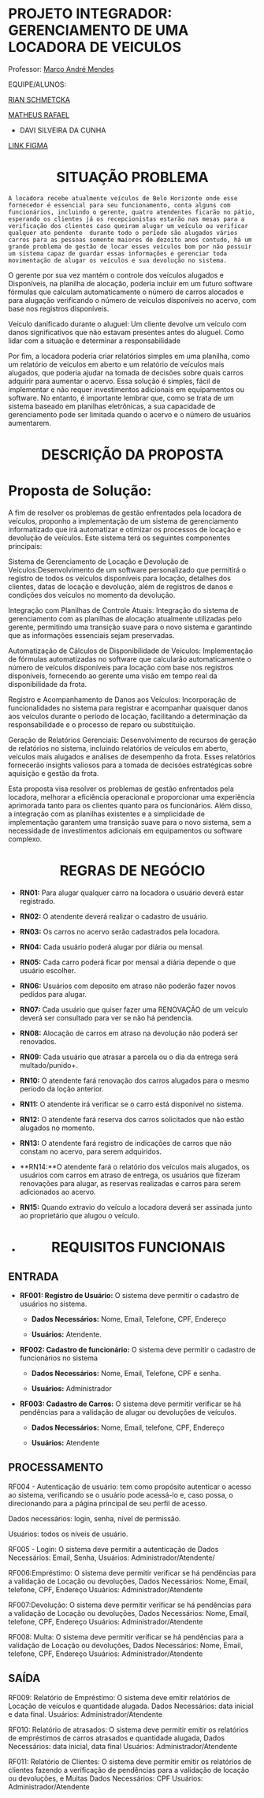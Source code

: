 # PROJETO INTEGRADOR: GERENCIAMENTO DE UMA LOCADORA DE VEICULOS 

  

Professor: [Marco André Mendes](https://github.com/marrcandre)

  

EQUIPE/ALUNOS: 

  
  [RIAN SCHMETCKA](https://github.com/Rian-2INFO3)

 [MATHEUS RAFAEL](https://github.com/MatheusRRS)

- DAVI SILVEIRA DA CUNHA


 [LINK FIGMA](https://www.figma.com/design/yQozeFZjbBskZMc360J0kC/Untitled?node-id=1-3&node-type=FRAME&t=kwh5BqRnAWr5CFGF-0)

  

# <h1 align="center">SITUAÇÃO PROBLEMA</h1> 

  

    A locadora recebe atualmente veículos de Belo Horizonte onde esse fornecedor é essencial para seu funcionamento, conta alguns com funcionários, incluindo o gerente, quatro atendentes ficarão no pátio, esperando os clientes já os recepcionistas estarão nas mesas para a verificação dos clientes caso queiram alugar um veículo ou verificar qualquer ato pendente  durante todo o período são alugados vários carros para as pessoas somente maiores de dezoito anos contudo, há um grande problema de gestão de locar esses veículos bom por não possuir um sistema capaz de guardar essas informações e gerenciar toda movimentação de alugar os veículos e sua devolução no sistema. 

  

O gerente por sua vez mantém o controle dos veículos alugados e Disponíveis, na planilha de alocação, poderia incluir em um futuro software fórmulas que calculam automaticamente o número de carros alocados e para alugação verificando o número de veículos disponíveis no acervo, com base nos registros disponíveis. 

Veículo danificado durante o aluguel: Um cliente devolve um veículo com danos significativos que não estavam presentes antes do aluguel. Como lidar com a situação e determinar a responsabilidade 

  

Por fim, a locadora poderia criar relatórios simples em uma planilha, como um relatório de veículos em aberto e um relatório de veículos mais alugados, que poderia ajudar na tomada de decisões sobre quais carros adquirir para aumentar o acervo. Essa solução é simples, fácil de implementar e não requer investimentos adicionais em equipamentos ou software. No entanto, é importante lembrar que, como se trata de um sistema baseado em planilhas eletrônicas, a sua capacidade de gerenciamento pode ser limitada quando o acervo e o número de usuários aumentarem. 

  

# <h1 align="center">DESCRIÇÃO DA PROPOSTA</h1> 

  

<h1> Proposta de Solução:</h1>  

  

A fim de resolver os problemas de gestão enfrentados pela locadora de veículos, proponho a implementação de um sistema de gerenciamento informatizado que irá automatizar e otimizar os processos de locação e devolução de veículos. Este sistema terá os seguintes componentes principais: 

  

Sistema de Gerenciamento de Locação e Devolução de Veículos:Desenvolvimento de um software personalizado que permitirá o registro de todos os veículos disponíveis para locação, detalhes dos clientes, datas de locação e devolução, além de registros de danos e condições dos veículos no momento da devolução. 

  

Integração com Planilhas de Controle Atuais: Integração do sistema de gerenciamento com as planilhas de alocação atualmente utilizadas pelo gerente, permitindo uma transição suave para o novo sistema e garantindo que as informações essenciais sejam preservadas. 

  

Automatização de Cálculos de Disponibilidade de Veículos: Implementação de fórmulas automatizadas no software que calcularão automaticamente o número de veículos disponíveis para locação com base nos registros disponíveis, fornecendo ao gerente uma visão em tempo real da disponibilidade da frota. 

  

Registro e Acompanhamento de Danos aos Veículos: Incorporação de funcionalidades no sistema para registrar e acompanhar quaisquer danos aos veículos durante o período de locação, facilitando a determinação da responsabilidade e o processo de reparo ou substituição. 

  

Geração de Relatórios Gerenciais: Desenvolvimento de recursos de geração de relatórios no sistema, incluindo relatórios de veículos em aberto, veículos mais alugados e análises de desempenho da frota. Esses relatórios fornecerão insights valiosos para a tomada de decisões estratégicas sobre aquisição e gestão da frota. 
  

Esta proposta visa resolver os problemas de gestão enfrentados pela locadora, melhorar a eficiência operacional e proporcionar uma experiência aprimorada tanto para os clientes quanto para os funcionários. Além disso, a integração com as planilhas existentes e a simplicidade de implementação garantem uma transição suave para o novo sistema, sem a necessidade de investimentos adicionais em equipamentos ou software complexo. 

  

<h1 align="center">REGRAS DE NEGÓCIO</h1> 

  

- **RN01:** Para alugar qualquer carro na locadora o usuário deverá estar registrado. 

- **RN02:** O atendente deverá realizar o cadastro de usuário. 

- **RN03:** Os carros no acervo serão cadastrados pela locadora. 

- **RN04:** Cada usuário poderá alugar por diária ou mensal. 

- **RN05:** Cada carro poderá ficar por mensal a diária depende o que usuário escolher. 

- **RN06:** Usuários com deposito em atraso não poderão fazer novos pedidos para alugar. 

- **RN07:** Cada usuário que quiser fazer uma RENOVAÇÃO de um veículo deverá ser consultado para ver se não há pendencia. 

- **RN08:** Alocação de carros em atraso na devolução não poderá ser renovados. 

- **RN09:** Cada usuário que atrasar a parcela ou o dia da entrega será multado/punido+. 

- **RN10:** O atendente fará renovação dos carros alugados para o mesmo período da loção anterior. 

- **RN11:** O atendente irá verificar se o carro está disponível no sistema. 

- **RN12:** O atendente fará reserva dos carros solicitados que não estão alugados no momento. 

- **RN13:** O atendente fará registro de indicações de carros que não constam no acervo, para serem adquiridos. 

- **RN14:**O atendente fará o relatório dos veículos mais alugados, os usuários com carros em atraso de entrega, os usuários que fizeram renovações para alugar, as reservas realizadas e carros para serem adicionados ao acervo. 

- **RN15:** Quando extravio do veículo a locadora deverá ser assinada junto ao proprietário que alugou o veículo. 

  

- # <h1 align="center">REQUISITOS FUNCIONAIS</h1> 

  

## ENTRADA 

  

- **RF001: Registro de Usuário:** O sistema deve permitir o cadastro de usuários no sistema. 

  - **Dados Necessários:** Nome, Email, Telefone, CPF, Endereço 

  - **Usuários:** Atendente. 

- **RF002: Cadastro de funcionário:** O sistema deve permitir o cadastro de funcionários no sistema 

  - **Dados Necessários:** Nome, Email, Telefone, CPF e senha. 

  - **Usuários:** Administrador 

- **RF003: Cadastro de Carros:** O sistema deve permitir verificar se há pendências para a validação de alugar ou devoluções de veículos. 

  - **Dados Necessários:** Nome, Email, telefone, CPF, Endereço 

  - **Usuários:** Atendente 

  

## PROCESSAMENTO 

  

RF004 - Autenticação de usuário: tem como propósito autenticar o acesso ao sistema, verificando se o usuário pode acessá-lo e, caso possa, o direcionando para a página principal de seu perfil de acesso. 

Dados necessários: login, senha, nível de permissão. 

Usuários: todos os níveis de usuário. 

  

RF005 - Login: O sistema deve permitir a autenticação de Dados Necessários: Email, Senha, Usuários: Administrador/Atendente/ 

  

RF006:Empréstimo: O sistema deve permitir verificar se há pendências para a validação de Locação ou devoluções, Dados Necessários: Nome, Email, telefone, CPF, Endereço Usuários: Administrador/Atendente 

RF007:Devolução: O sistema deve permitir verificar se há pendências para a validação de Locação ou devoluções, Dados Necessários: Nome, Email, telefone, CPF, Endereço Usuários: Administrador/Atendente 

  

RF008: Multa: O sistema deve permitir verificar se há pendências para a validação de Locação ou devoluções, Dados Necessários: Nome, Email, telefone, CPF, Endereço Usuários: Administrador/Atendente 

  

## SAÍDA 

  

RF009: Relatório de Empréstimo: O sistema deve emitir relatórios de Locação de veículos e quantidade alugada. Dados Necessários: data inicial e data final. Usuários: Administrador/Atendente 

  

RF010: Relatório de atrasados: O sistema deve permitir emitir os relatórios de empréstimos de carros atrasados e quantidade alugada, Dados Necessários: data inicial, data final Usuários: Administrador/Atendente 

  

RF011: Relatório de Clientes: O sistema deve permitir emitir os relatórios de clientes fazendo a verificação de pendências para a validação de locação ou devoluções, e Muitas Dados Necessários: CPF Usuários: Administrador/Atendente 

 
